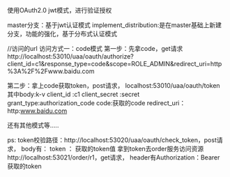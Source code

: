 
使用OAuth2.0 jwt模式，进行验证授权

master分支：基于jwt认证模式 
implement_distribution:是在master基础上新建分支，功能的强化，基于分布式认证模式

//访问的url
访问方式一：code模式
第一步：先拿code，get请求
http://localhost:53010/uaa/oauth/authorize?client_id=c1&response_type=code&scope=ROLE_ADMIN&redirect_uri=http%3A%2F%2Fwww.baidu.com

第二步：拿上code获取token，post请求，
localhost:53010/uaa/oauth/token
其中body:k-v
client_id :c1
client_secret :secret
grant_type:authorization_code
code:获取的code
redirect_uri：http:www.baidu.com

还有其他模式等.....

ps:
    token校验路径：http://localhost:53020/uaa/oauth/check_token，post请求，
    body有：
        token ： 获取的token值
    拿到token去order服务访问资源http://localhost:53021/order/r1，get请求， header有Authorization：Bearer 获取的token
